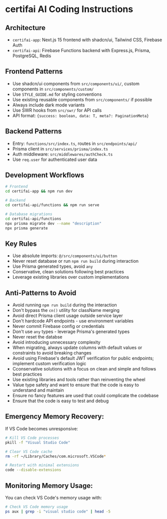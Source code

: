 # certifai AI Coding Instructions

## Architecture
- `certifai-app`: Next.js 15 frontend with shadcn/ui, Tailwind CSS, Firebase Auth
- `certifai-api`: Firebase Functions backend with Express.js, Prisma, PostgreSQL, Redis

## Frontend Patterns
- Use shadcn/ui components from `src/components/ui/`, custom components in `src/components/custom/`
- Use `STYLE_GUIDE.md` for styling conventions
- Use existing reusable components from `src/components/` if possible
- Always include dark mode variants
- Use SWR hooks from `src/swr/` for API calls
- API format: `{success: boolean, data: T, meta?: PaginationMeta}`

## Backend Patterns
- Entry: `functions/src/index.ts`, routes in `src/endpoints/api/`
- Prisma client in `src/services/prisma/index.ts`
- Auth middleware: `src/middlewares/authCheck.ts`
- Use `req.user` for authenticated user data

## Development Workflows
```bash
# Frontend
cd certifai-app && npm run dev

# Backend
cd certifai-api/functions && npm run serve

# Database migrations
cd certifai-api/functions
npx prisma migrate dev --name "description"
npx prisma generate
```

## Key Rules
- Use absolute imports: `@/src/components/ui/button`
- Never reset database or run `npm run build` during interaction
- Use Prisma generated types, avoid `any`
- Conservative, clean solutions following best practices
- Leverage existing libraries over custom implementations

## Anti-Patterns to Avoid

- Avoid running `npm run build` during the interaction
- Don't bypass the `cn()` utility for className merging
- Avoid direct Prisma client usage outside service layer
- Don't hardcode API endpoints - use environment variables
- Never commit Firebase config or credentials
- Don't use `any` types - leverage Prisma's generated types
- Never reset the databse
- Avoid introducing unnecessary complexity
- When migrating, always update columns with default values or constraints to avoid breaking changes
- Avoid using Firebase's default JWT verification for public endpoints; implement custom verification logic
- Cconservative solutions with a focus on clean and simple and follows best practices
- Use existing libraries and tools rather than reinventing the wheel
- Value type safety and want to ensure that the code is easy to understand and maintain
- Ensure no fancy features are used that could complicate the codebase
- Ensure that the code is easy to test and debug

## Emergency Memory Recovery:

If VS Code becomes unresponsive:
```bash
# Kill VS Code processes
pkill -f "Visual Studio Code"

# Clear VS Code cache
rm -rf ~/Library/Caches/com.microsoft.VSCode*

# Restart with minimal extensions
code --disable-extensions
```

## Monitoring Memory Usage:

You can check VS Code's memory usage with:
```bash
# Check VS Code memory usage
ps aux | grep -i "visual studio code" | head -5
```
